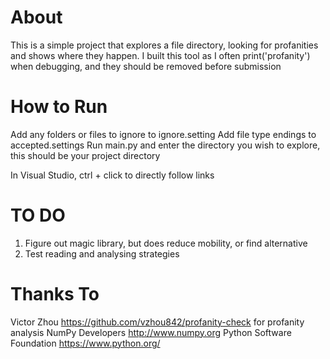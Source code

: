 # About
This is a simple project that explores a file directory, looking for profanities
and shows where they happen.
I built this tool as I often print('profanity') when debugging, and they should be removed before submission

# How to Run
Add any folders or files to ignore to ignore.setting
Add file type endings to accepted.settings
Run main.py and enter the directory you wish to explore, this should be your project directory

In Visual Studio, ctrl + click to directly follow links

# TO DO
1. Figure out magic library, but does reduce mobility, or find alternative
2. Test reading and analysing strategies

# Thanks To
Victor Zhou https://github.com/vzhou842/profanity-check for profanity analysis
NumPy Developers http://www.numpy.org
Python Software Foundation https://www.python.org/